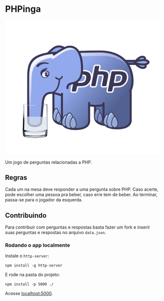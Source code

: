 # PHPinga

![PHPinga](./phpinga.png)

Um jogo de perguntas relacionadas a PHP.

## Regras

Cada um na mesa deve responder a uma pergunta sobre PHP. Caso acerte, pode escolher uma pessoa pra beber, caso erre tem de beber.
Ao terminar, passa-se para o jogador da esquerda.

## Contribuindo

Para contribuir com perguntas e respostas basta fazer um fork e inserir suas perguntas e respostas no arquivo `data.json`.

### Rodando o app localmente

Instale o `http-server`:

    npm install -g http-server

E rode na pasta do projeto:

    npm install -p 5000 ./

Acesse [localhost:5000](http://localhost:5000).
